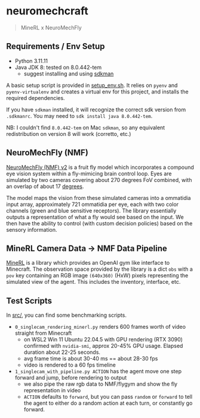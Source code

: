 # neuromechcraft

> MineRL x NeuroMechFly

## Requirements / Env Setup

- Python 3.11.11
- Java JDK 8: tested on 8.0.442-tem
  - suggest installing and using [sdkman](https://sdkman.io/install/)

A basic setup script is provided in [setup_env.sh](setup_env.sh). It relies on `pyenv` and `pyenv-virtualenv` and creates a virtual env for this project, and installs the required dependencies.

If you have `sdkman` installed, it will recognize the correct sdk version from `.sdkmanrc`. You may need to `sdk install java 8.0.442-tem`.

NB: I couldn't find `8.0.442-tem` on Mac `sdkman`, so any equivalent redistribution on version 8 will work (corretto, etc.)

## NeuroMechFly (NMF)

[NeuroMechFly (NMF) v2](https://neuromechfly.org/) is a fruit fly model which incorporates a compound eye vision system within a fly-mimicing brain control loop. Eyes are simulated by two cameras covering about 270 degrees FoV combined, with an overlap of about 17 [degrees](https://neuromechfly.org/tutorials/vision_basics.html#retina-simulation).

The model maps the vision from these simulated cameras into a ommatidia input array, approximately 721 ommatidia per eye, each with two color channels (green and blue sensitive receptors). The library essentially outputs a representation of what a fly would see based on the input. We then have the ability to control (with custom decision policies) based on the sensory information.

## MineRL Camera Data -> NMF Data Pipeline

[MineRL](https://github.com/minerllabs/minerl) is a library which provides an OpenAI gym like interface to Minecraft. The observation space provided by the library is a dict `obs` with a `pov` key containing an RGB image `(640x360)` (HxW) pixels representing the simulated view of the agent. This includes the inventory, interface, etc.

## Test Scripts

In [src/](src/), you can find some benchmarking scripts.

- `0_singlecam_rendering_minerl.py` renders 600 frames worth of video straight from Minecraft
  - on WSL2 Win 11 Ubuntu 22.04.5 with GPU rendering (RTX 3090) confirmed with `nvidia-smi`, approx 20-45% GPU usage. Elapsed duration about 22-25 seconds.
  - avg frame time is about 30-40 ms == about 28-30 fps
  - video is rendered to a 60 fps timeline
- `1_singlecam_with_pipeline.py ACTION` has the agent move one step forward and jump, before rendering to output
  - we also pipe the raw rgb data to NMF/flygym and show the fly representation in video
  - `ACTION` defaults to `forward`, but you can pass `random` or `forward` to tell the agent to either do a random action at each turn, or constantly go forward.
